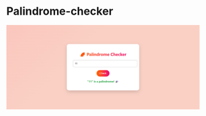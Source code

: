 # Palindrome-checker

![image](https://github.com/dabhijanvi/Palindrome-checker/blob/b394a267bc9f08742e7f2163283f429e543e1d09/Colorful-Palindrome-Checker.png)
